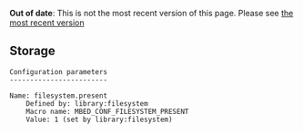 <span class="warnings">**Out of date**: This is not the most recent version of this page. Please see [the most recent version](y)</span>
<h2 id="configuration-storage">Storage</h2>

```
Configuration parameters
------------------------

Name: filesystem.present
    Defined by: library:filesystem
    Macro name: MBED_CONF_FILESYSTEM_PRESENT
    Value: 1 (set by library:filesystem)
```
